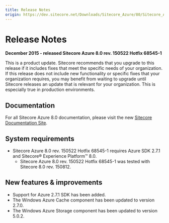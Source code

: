 ```yaml
---
title: Release Notes
origin: https://dev.sitecore.net/Downloads/Sitecore_Azure/80/Sitecore_Azure_80_Update1/Release_Notes
---
```


# Release Notes

**December 2015 - released Sitecore Azure 8.0 rev. 150522 Hotfix 68545-1**

This is a product update. Sitecore recommends that you upgrade to this release if it includes fixes that meet the specific needs of your organization. If this release does not include new functionality or specific fixes that your organization requires, you may benefit from waiting to upgrade until Sitecore releases an update that is relevant for your organization. This is especially true in production environments.

## Documentation

For all Sitecore Azure 8.0 documentation, please visit the new [Sitecore Documentation Site](https://doc.sitecore.net/cloud/80/azure).

## System requirements

-   Sitecore Azure 8.0 rev. 150522 Hotfix 68545-1 requires Azure SDK 2.7.1 and Sitecore® Experience Platform™ 8.0.
    -   Sitecore Azure 8.0 rev. 150522 Hotfix 68545-1 was tested with Sitecore 8.0 rev. 150812.

## New features & improvements

-   Support for Azure 2.7.1 SDK has been added.
-   The Windows Azure Cache component has been updated to version 2.7.0.
-   The Windows Azure Storage component has been updated to version 5.0.2.